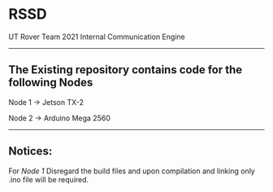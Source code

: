 # RSSD
UT Rover Team 2021 Internal Communication Engine

_________________________________________________
## The Existing repository contains code for the following Nodes
Node 1 -> Jetson TX-2

Node 2 -> Arduino Mega 2560 

__________________________________________________________
## Notices:
For *Node 1* Disregard the build files and upon compilation and linking only .ino file will be required.

